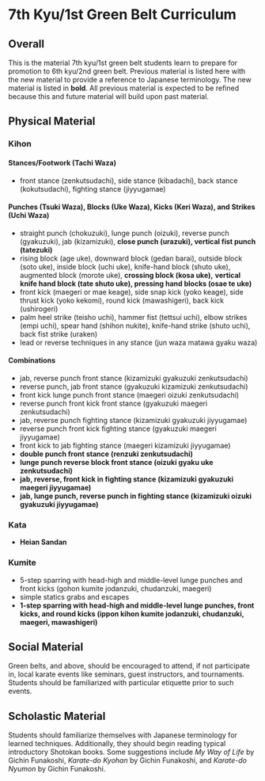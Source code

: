 # 7th Kyu/1st Green Belt Curriculum

## Overall

This is the material 7th kyu/1st green belt students learn to prepare for promotion to 6th kyu/2nd green belt.
Previous material is listed here with the new material to provide a reference to Japanese terminology. The new
material is listed in **bold**. All previous material is expected to be refined because this and future material
will build upon past material.

## Physical Material

### Kihon

#### Stances/Footwork (Tachi Waza)

* front stance (zenkutsudachi), side stance (kibadachi), back stance (kokutsudachi), fighting stance (jiyyugamae)

#### Punches (Tsuki Waza), Blocks (Uke Waza), Kicks (Keri Waza), and Strikes (Uchi Waza)

* straight punch (chokuzuki), lunge punch (oizuki), reverse punch (gyakuzuki), jab (kizamizuki),
  **close punch (urazuki), vertical fist punch (tatezuki)**
* rising block (age uke), downward block (gedan barai), outside block (soto uke), inside block (uchi uke),
  knife-hand block (shuto uke), augmented block (morote uke), **crossing block (kosa uke),**
  **vertical knife hand block (tate shuto uke), pressing hand blocks (osae te uke)**
* front kick (maegeri or mae keage), side snap kick (yoko keage), side thrust kick (yoko kekomi),
  round kick (mawashigeri), back kick (ushirogeri)
* palm heel strike (teisho uchi), hammer fist (tettsui uchi), elbow strikes (empi uchi), spear hand (shihon nukite),
  knife-hand strike (shuto uchi), back fist strike (uraken)
* lead or reverse techniques in any stance (jun waza matawa gyaku waza)

#### Combinations

* jab, reverse punch front stance (kizamizuki gyakuzuki zenkutsudachi)
* reverse punch, jab front stance (gyakuzuki kizamizuki zenkutsudachi)
* front kick lunge punch front stance (maegeri oizuki zenkutsudachi)
* reverse punch front kick front stance (gyakuzuki maegeri zenkutsudachi)
* jab, reverse punch fighting stance (kizamizuki gyakuzuki jiyyugamae)
* reverse punch front kick fighting stance (gyakuzuki maegeri jiyyugamae)
* front kick to jab fighting stance (maegeri kizamizuki jiyyugamae)
* **double punch front stance (renzuki zenkutsudachi)**
* **lunge punch reverse block front stance (oizuki gyaku uke zenkutsudachi)**
* **jab, reverse, front kick in fighting stance (kizamizuki gyakuzuki maegeri jiyyugamae)**
* **jab, lunge punch, reverse punch in fighting stance (kizamizuki oizuki gyakuzuki jiyyugamae)**

### Kata

* **Heian Sandan**

### Kumite

* 5-step sparring with head-high and middle-level lunge punches and front kicks (gohon kumite jodanzuki, chudanzuki, maegeri)
* simple statics grabs and escapes
* **1-step sparring with head-high and middle-level lunge punches, front kicks, and round kicks (ippon kihon kumite jodanzuki, chudanzuki, maegeri, mawashigeri)**

## Social Material

Green belts, and above, should be encouraged to attend, if not participate in, local karate events like seminars, guest
instructors, and tournaments. Students should be familiarized with particular etiquette prior to such events.

## Scholastic Material

Students should familiarize themselves with Japanese terminology for learned techniques. Additionally, they should
begin reading typical introductory Shotokan books. Some suggestions include *My Way of Life* by Gichin Funakoshi,
*Karate-do Kyohan* by Gichin Funakoshi, and *Karate-do Nyumon* by Gichin Funakoshi.
